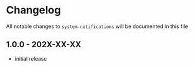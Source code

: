 # Changelog

All notable changes to `system-notifications` will be documented in this file

## 1.0.0 - 202X-XX-XX

- initial release
